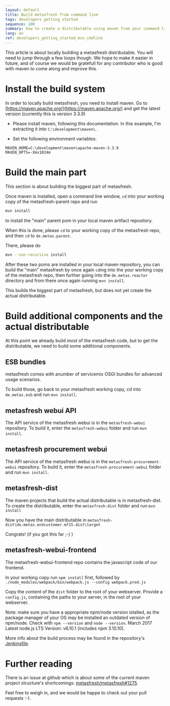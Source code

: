```yaml
---
layout: default
title: Build metasfresh from command line
tags: developers_getting_started
sequence: 100
summary: how to create a distributable using maven from your command line
lang: en
ref: developers_getting_started_mvn_cmdline
---
```





This article is about locally building a metasfresh distributable.
You will need to jump through a few loops though. We hope to make it easier in future,
and of course we would be gratefull for any contributor who is good with maven to come along and improve this.


# Install the build system

In order to locally build metasfresh, you need to install maven.
Go to [https://maven.apache.org/](https://maven.apache.org/) and get the latest version (currently this is version 3.3.9)

* Please install maven, following this documentation.
In this example, I'm extracting it into ```C:\development\maven\```.

* Set the following environment variables:
```
MAVEN_HOME=C:\development\maven\apache-maven-3.3.9
MAVEN_OPTS=-Xmx1024m
```

# Build the main part

This section is about building the biggest part of metasfresh.

Once maven is installed, open a command line window, `cd` into your working copy of the metasfresh-parent repo and run
```bash
mvn install
```
to install the "main" parent pom in your local maven artifact repository.

When this is done, please `cd` to your working copy of the metasfresh repo, and then `cd` to `de.metas.parent`.

There, please do
```bash
mvn --non-recursive install
```
After these two poms are installed in your local maven repository, you can build the "main" metasfresh
by once again `cd`ing into the your working copy of the metasfresh repo, then further going into the `de.metas.reactor` directory and from there once again running `mvn install`.

This builds the biggest part of metasfresh, but does not yet create the actual distributable.

# Build additional components and the actual distributable

At this point we already build _most_ of the metasfresh code, but to get the
distributable, we need to build some additional components.

## ESB bundles

metasfresh comes with anumber of servicemix OSGI bundles for advanced usage scenarios.

To build those, go back to your metasfresh working copy, cd into `de.metas.esb`
and run `mvn install`.

## metasfresh webui API

The API service of the metasfresh webui is in the `metasfresh-webui` repository.
To build it, enter the  `metasfresh-webui` folder and run `mvn install`.

## metasfresh procurement webui

The API service of the metasfresh webui is in the `metasfresh-procurement-webui` repository.
To build it, enter the  `metasfresh-procurement-webui` folder and run `mvn install`.

## metasfresh-dist

The maven projects that build the actual distributable is in metasfresh-dist.
To create the distributable, enter the `metasfresh-dist` folder and run `mvn install`

Now you have the main distributable in `metasfresh-dist\de.metas.endcustomer.mf15.dist\target`

Congrats! (if you got this far ;-) )

## metasfresh-webui-frontend

The metasfresh-webui-frontend repo contains the javascript code of our frontend.

In your working copy run `npm install` first, followed by `./node_modules/webpack/bin/webpack.js --config webpack.prod.js`

Copy the content of the `dist` folder to the root of your webserver. Provide a `config.js`, containing the paths to your server, in the root of your webserver.

Note: make sure you have a appropriate npm/node version istalled, as the package manager of your OS may be installed an outdated version of npm/node. Check with `npm --version` and `node --version`. March 2017 Latest node.js LTS Version: v6.10.1 (includes npm 3.10.10).

More info about the build process may be found in the repository's [Jenkinsfile](https://github.com/metasfresh/metasfresh-webui-frontend/blob/master/Jenkinsfile).

# Further reading

There is an issue at github which is about some of the current maven project structure's shortcomings: [metasfresh/metasfresh#1275](https://github.com/metasfresh/metasfresh/issues/1275).

Feel free to weigh in, and we would be happe to check out your pull requests :-).
